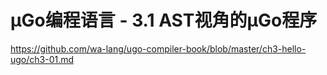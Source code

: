 # µGo编程语言 - 3.1 AST视角的µGo程序

https://github.com/wa-lang/ugo-compiler-book/blob/master/ch3-hello-ugo/ch3-01.md
